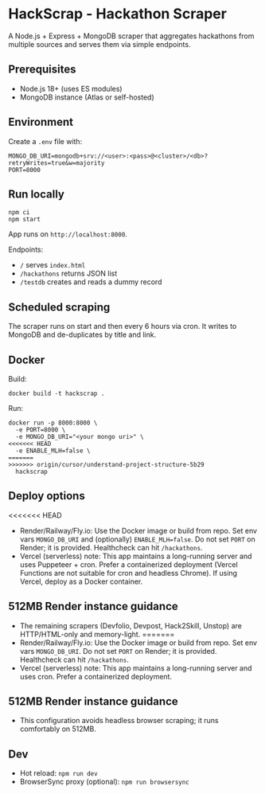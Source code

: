 # HackScrap - Hackathon Scraper

A Node.js + Express + MongoDB scraper that aggregates hackathons from multiple sources and serves them via simple endpoints.

## Prerequisites
- Node.js 18+ (uses ES modules)
- MongoDB instance (Atlas or self-hosted)

## Environment
Create a `.env` file with:
```
MONGO_DB_URI=mongodb+srv://<user>:<pass>@<cluster>/<db>?retryWrites=true&w=majority
PORT=8000
```

## Run locally
```
npm ci
npm start
```
App runs on `http://localhost:8000`.

Endpoints:
- `/` serves `index.html`
- `/hackathons` returns JSON list
- `/testdb` creates and reads a dummy record

## Scheduled scraping
The scraper runs on start and then every 6 hours via cron. It writes to MongoDB and de-duplicates by title and link.

## Docker
Build:
```
docker build -t hackscrap .
```
Run:
```
docker run -p 8000:8000 \
  -e PORT=8000 \
  -e MONGO_DB_URI="<your mongo uri>" \
<<<<<<< HEAD
  -e ENABLE_MLH=false \
=======
>>>>>>> origin/cursor/understand-project-structure-5b29
  hackscrap
```

## Deploy options
<<<<<<< HEAD
- Render/Railway/Fly.io: Use the Docker image or build from repo. Set env vars `MONGO_DB_URI` and (optionally) `ENABLE_MLH=false`. Do not set `PORT` on Render; it is provided. Healthcheck can hit `/hackathons`.
- Vercel (serverless) note: This app maintains a long-running server and uses Puppeteer + cron. Prefer a containerized deployment (Vercel Functions are not suitable for cron and headless Chrome). If using Vercel, deploy as a Docker container.

## 512MB Render instance guidance
- The remaining scrapers (Devfolio, Devpost, Hack2Skill, Unstop) are HTTP/HTML-only and memory-light.
=======
- Render/Railway/Fly.io: Use the Docker image or build from repo. Set env vars `MONGO_DB_URI`. Do not set `PORT` on Render; it is provided. Healthcheck can hit `/hackathons`.
- Vercel (serverless) note: This app maintains a long-running server and uses cron. Prefer a containerized deployment.

## 512MB Render instance guidance
- This configuration avoids headless browser scraping; it runs comfortably on 512MB.

## Dev
- Hot reload: `npm run dev`
- BrowserSync proxy (optional): `npm run browsersync`
